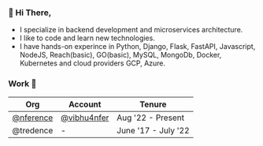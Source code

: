 ### 👋 Hi There,
- I specialize in backend development and microservices architecture.
- I like to code and learn new technologies.
- I have hands-on experince in Python, Django, Flask, FastAPI, Javascript, NodeJS, Reach(basic), GO(basic), MySQL, MongoDb, Docker, Kubernetes and cloud providers GCP, Azure.


### Work 💼
| Org | Account | Tenure
|--|--|--|
| [@nference](https://github.com/lumenbiomics) | [@vibhu4nfer](https://github.com/anil-kumar-b) | Aug '22 - Present |
| @tredence | - | June '17 - July '22 |



<!---
anilkumar-01/anilkumar-01 is a ✨ special ✨ repository because its `README.md` (this file) appears on your GitHub profile.
You can click the Preview link to take a look at your changes.
--->
